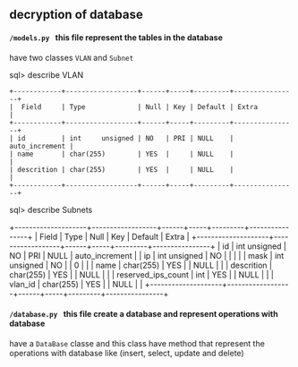 ## decryption of database

#### ``` /models.py  ``` this file represent the tables in the database
have two classes ``` VLAN ``` and ``` Subnet ```

sql> describe VLAN
```
+------------+------------------+------+-----+---------+----------------+
|  Field     | Type             | Null | Key | Default | Extra          |
+------------+------------------+------+-----+---------+----------------+
| id         | int     unsigned | NO   | PRI | NULL    | auto_increment |
| name       | char(255)        | YES  |     | NULL    |                |
| descrition | char(255)        | YES  |     | NULL    |                |
+------------+------------------+------+-----+---------+----------------+
```

sql> describe Subnets
    
+--------------------+------------------+------+-----+---------+----------------+
| Field              | Type             | Null | Key | Default | Extra          |
+--------------------+------------------+------+-----+---------+----------------+
| id                 | int     unsigned | NO   | PRI | NULL    | auto_increment |
| ip                 | int     unsigned | NO   |     |         |                |
| mask               | int     unsigned | NO   |     | 0       |                |
| name               | char(255)        | YES  |     | NULL    |                |
| descrition         | char(255)        | YES  |     | NULL    |                |
| reserved_ips_count | int              | YES  |     | NULL    |                |
| vlan_id            | char(255)        | YES  |     | NULL    |                |
+--------------------+------------------+------+-----+---------+----------------+


#### ``` /database.py  ``` this file create a database and represent operations with database

have a ``` DataBase ``` classe
and this class have method that represent the operations with database like (insert, select, update and delete)
